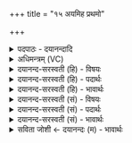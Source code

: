 +++
title = "१५ अयमिह प्रथमो"

+++
<details><summary>पदपाठः - दयानन्दादि</summary>

अ॒यम्। इ॒ह। प्र॒थ॒मः। धा॒यि॒। धा॒तृभि॒रिति॑ धा॒तृऽभिः॑। होता॑। यजि॑ष्ठः। अ॒ध्व॒रेषु॑। ईड्यः॑। यम्। अप्न॑वानः। भृग॑वः। वि॒रु॒रु॒चुरिति॑ विऽरुरु॒चुः। वने॑षु। चि॒त्रम्। विभ्व᳕मिति॑ वि॒ऽभ्व॒म्। वि॒शेवि॑श॒ इति॑ वि॒शेऽवि॑शे। १५।
</details>

<details><summary>अधिमन्त्रम् (VC)</summary>

- अग्निर्देवता
- वामदेव ऋषिः
- भुरिक् त्रिष्टुप्
- धैवतः
</details>

<details><summary>दयानन्द-सरस्वती (हि) - विषयः</summary>

फिर वह अग्नि कैसा है, इस विषय का उपदेश अगले मन्त्र में किया है ॥
</details>

<details><summary>दयानन्द-सरस्वती (हि) - पदार्थः</summary>

पदार्थान्वयभाषाः -  (अप्नवानः) विद्या सन्तान अर्थात विद्या पढ़ाकर विद्वान् कर देनेवाले (भृगवः) यज्ञविद्या के जाननेवाले विद्वान् लोग (इह) इस संसार में (वनेषु) अच्छे प्रकार सेवन करने योग्य (अध्वरेषु) उपासना अग्निहोत्र से लेकर अश्वमेधपर्यन्त और शिल्पविद्यामय यज्ञों में (विशेविशे) प्रजा-प्रजा के प्रति (विभ्वम्) व्याप्त स्वभाव वा (चित्रम्) आश्चर्यगुणवाले (यम्) जिस ईश्वर और अग्नि को (विरुरुचुः) विशेष कर के प्रकाशित करते हैं (अयम्) वही (धातृभिः) यज्ञक्रिया के धारण करनेवाले विद्वान् लोगों को (ईड्यः) खोज करने योग्य (प्रथमः) यज्ञक्रिया का आदि साधन (होता) यज्ञ का ग्रहण करनेवाला (यजिष्ठः) उपासना और शिल्पविद्या का हेतु है, उसका (इह) इस संसार में (धायि) धारण करते हैं ॥१५॥
</details>

<details><summary>दयानन्द-सरस्वती (हि) - भावार्थः</summary>

भावार्थभाषाः -  इस मन्त्र में श्लेषालङ्कार है। विद्वान् लोग यज्ञ की सिद्धि के लिये मुख्य करके उपास्यदेव और साधन भौतिक अग्नि को ग्रहण करके इस संसार में प्रजा के सुखों को नित्य सिद्ध करें ॥१५॥
</details>

<details><summary>दयानन्द-सरस्वती (सं) - विषयः</summary>

पुनः सोऽग्निः कीदृशः इत्युपदिश्यते ॥
</details>

<details><summary>दयानन्द-सरस्वती (सं) - पदार्थः</summary>

पदार्थान्वयभाषाः -  अप्नवानो भृगवो विद्वांस इह वनेष्वध्वरेषु विशे विशे विभ्वं चित्रं यमग्निं विरुरुचुर्विदीपयन्ति, सोऽयं धातृभिः प्रथम ईड्यो होता यजिष्ठोऽग्निरिह धायि ध्रियते ॥१५॥
</details>

<details><summary>दयानन्द-सरस्वती (सं) - भावार्थः</summary>

भावार्थभाषाः -  अत्र श्लेषालङ्कारः। विद्वांसो यज्ञक्रियासिद्ध्यर्थमुपास्यसाधनत्वाभ्यामेतमग्निं स्तुत्वा गृहीत्वा वाऽस्यां सृष्टौ प्रजासुखानि निर्वर्तयेयुरिति ॥१५॥
</details>

<details><summary>सविता जोशी ← दयानन्दः (म) - भावार्थः</summary>

भावार्थभाषाः -  या मंत्रात श्लेषालंकार आहे. विद्वानांनी यज्ञाच्या सिद्धीसाठी मुख्यत्वे परमेश्वराला उपास्यदेव मानून व साधनरूपाने भौतिक अग्नी वापरून जगातील लोकांना सुखी करावे.
</details>